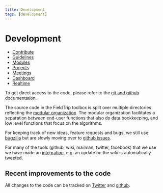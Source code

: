 ```yaml
---
title: Development
tags: [development]
---
```


# Development

- [Contribute](/contribute)
- [Guidelines](/development/guideline)
- [Modules](/development/module)
- [Projects](/development/project)
- [Meetings](/development/meeting)
- [Dashboard](/development/dashboard)
- [Realtime](/development/realtime)

To get direct access to the code, please refer to the [git and github](/development/git) documentation.

The source code in the FieldTrip toolbox is split over multiple directories reflecting the [modular organization](/development/module). The modular organization facilitates a separation between end-user functions that also do data bookkeeping, and low level functions that focus on the algorithms.

For keeping track of new ideas, feature requests and bugs, we still use [bugzilla](/bugzilla) but are slowly moving over to [github issues](https://github.com/fieldtrip/fieldtrip).

For many of the tools (github, wiki, mailman, twitter, facebook) that we use we have made an [integration](/development/integration), e.g. an update on the wiki is automatically tweeted.

## Recent improvements to the code

All changes to the code can be tracked on [Twitter](http://twitter.com/fieldtriptoolbx) and [github](/development/git).
